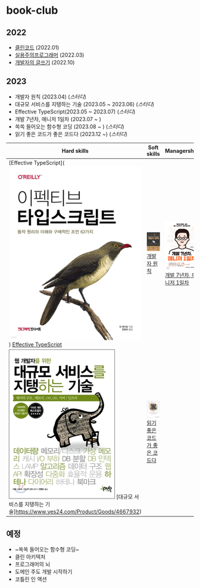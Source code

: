 # book-club

## 2022

- [클린코드](https://msyu1207.tistory.com/category/Books/%ED%81%B4%EB%A6%B0%EC%BD%94%EB%93%9C) (2022.01)
- [실용주의프로그래머](https://msyu1207.tistory.com/category/Books/%EC%8B%A4%EC%9A%A9%EC%A3%BC%EC%9D%98%20%ED%94%84%EB%A1%9C%EA%B7%B8%EB%9E%98%EB%A8%B8) (2022.03)
- [개발자의 글쓰기](https://msyu1207.tistory.com/entry/%ED%94%84%EB%A1%9C%EA%B7%B8%EB%9E%98%EB%A8%B8%EC%9D%98-%EA%B8%80%EC%93%B0%EA%B8%B0-%EA%B3%A0%EB%AF%BC-%EB%81%9D-%EA%B0%9C%EB%B0%9C%EC%9E%90%EC%9D%98-%EA%B8%80%EC%93%B0%EA%B8%B0) (2022.10)

## 2023

- 개발자 원칙 (2023.04) (_스터디_)
- 대규모 서비스를 지탱하는 기술 (2023.05 ~ 2023.06) (_스터디_)
- Effective TypeScript(2023.05 ~ 2023.07) (_스터디_)
- 개발 7년차, 매니저 1일차 (2023.07 ~ )
- 쏙쏙 들어오는 함수형 코딩 (2023.08 ~ ) (_스터디_)
- 읽기 좋은 코드가 좋은 코드다 (2023.12 ~) (_스터디_)

| Hard skills                                                                                                                              | Soft skills                                                                                                                    | Managership                                                                                                             |
| ---------------------------------------------------------------------------------------------------------------------------------------- | ------------------------------------------------------------------------------------------------------------------------------ | ----------------------------------------------------------------------------------------------------------------------- |
| [Effective TypeScript](![Effective TypeScript](/image/image2.png)) [Effective TypeScript](https://www.yes24.com/Product/Goods/102124327) | ![개발자 원칙](/image/image.png) [개발자 원칙](https://www.yes24.com/Product/Goods/115852769)                                  | ![개발 7년차, 매니저 1일차](/image/image1.png) [개발 7년차, 매니저 1일차](https://www.yes24.com/Product/Goods/87336637) |
| ![대규모 서비스를 지탱하는 기술](/image/image3.png) [대규모 서비스를 지탱하는 기술]https://www.yes24.com/Product/Goods/4667932)          | ![읽기 좋은 코드가 좋은 코드다](/image/image4.png) [읽기 좋은 코드가 좋은 코드다](https://www.yes24.com/Product/Goods/6692314) |                                                                                                                         |

## 예정

- ~쏙쏙 들어오는 함수형 코딩~
- 클린 아키텍처
- 프로그래머의 뇌
- 도메인 주도 개발 시작하기
- 코틀린 인 액션
